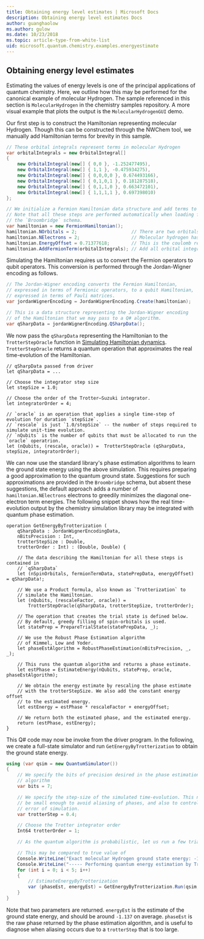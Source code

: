 ```yaml
---
title: Obtaining energy level estimates | Microsoft Docs
description: Obtaining energy level estimates Docs
author: guanghaolow
ms.author: gulow
ms.date: 10/23/2018
ms.topic: article-type-from-white-list
uid: microsoft.quantum.chemistry.examples.energyestimate
---
```


## Obtaining energy level estimates
Estimating the values of energy levels is one of the principal applications of quantum chemistry. Here, we outline how this may be performed for the canonical example of molecular Hydrogen. The sample referenced in this section is `MolecularHydrogen` in the chemistry samples repository. A more visual example that plots the output is the `MolecularHydrogenGUI` demo.

Our first step is to construct the Hamiltonian representing molecular Hydrogen. Though this can be constructed through the NWChem tool, we manually add Hamiltonian terms for brevity in this sample.

```csharp
// These orbital integrals represent terms in molecular Hydrogen
var orbitalIntegrals = new OrbitalIntegral[]
{
    new OrbitalIntegral(new[] { 0,0 }, -1.252477495),
    new OrbitalIntegral(new[] { 1,1 }, -0.475934275),
    new OrbitalIntegral(new[] { 0,0,0,0 }, 0.674493166),
    new OrbitalIntegral(new[] { 0,1,0,1 }, 0.181287518),
    new OrbitalIntegral(new[] { 0,1,1,0 }, 0.663472101),
    new OrbitalIntegral(new[] { 1,1,1,1 }, 0.697398010)
};

// We initialize a Fermion Hamiltonian data structure and add terms to it.
// Note that all these steps are performed automatically when loading from
// the `Broombridge` schema.
var hamiltonian = new FermionHamiltonian();
hamiltonian.NOrbitals = 2;                    // There are two orbitals
hamiltonian.NElectrons = 2;                   // Molecular hydrogen has two electrons
hamiltonian.EnergyOffset = 0.71377618;        // This is the coulomb repulsion
hamiltonian.AddFermionTerm(orbitalIntegrals); // Add all orbital integrals in the array
```

Simulating the Hamiltonian requires us to convert the Fermion operators to qubit operators. This conversion is performed through the Jordan-Wigner encoding as follows.

```csharp
// The Jordan-Wigner encoding converts the Fermion Hamiltonian, 
// expressed in terms of Fermionic operators, to a qubit Hamiltonian,
// expressed in terms of Pauli matrices.
var jordanWignerEncoding = JordanWignerEncoding.Create(hamiltonian);

// This is a data structure representing the Jordan-Wigner encoding 
// of the Hamiltonian that we may pass to a Q# algorithm.
var qSharpData = jordanWignerEncoding.QSharpData();
```

We now pass the `qSharpData` representing the Hamiltonian to the `TrotterStepOracle` function in [Simulating Hamiltonian dynamics](xref:microsoft.quantum.libraries.standard.algorithms). `TrotterStepOracle` returns a quantum operation that approximates the real time-evolution of the Hamiltonian.

```qsharp
// qSharpData passed from driver
let qSharpData = ... 

// Choose the integrator step size
let stepSize = 1.0;

// Choose the order of the Trotter—Suzuki integrator.
let integratorOrder = 4;

// `oracle` is an operation that applies a single time-step of evolution for duration `stepSize`.
// `rescale` is just `1.0/stepSize` -- the number of steps required to simulate unit-time evolution.
// `nQubits` is the number of qubits that must be allocated to run the `oracle` operatrion.
let (nQubits, (rescale, oracle)) =  TrotterStepOracle (qSharpData, stepSize, integratorOrder);
```

We can now use the standard library's phase estimation algorithms to learn the ground state energy using the above simulation. This requires preparing a good approximation to the quantum ground state. Suggestions for such approximations are provided in the `Broombridge` schema, but absent these suggestions, the default approach adds a number of `hamiltonian.NElectrons` electrons to  greedily minimizes the diagonal one-electron term energies. The following snippet shows how the real time-evolution output by the chemistry simulation library may be integrated with quantum phase estimation.

```qsharp
operation GetEnergyByTrotterization (
    qSharpData : JordanWignerEncodingData, 
    nBitsPrecision : Int, 
    trotterStepSize : Double, 
    trotterOrder : Int) : (Double, Double) {
    
    // The data describing the Hamiltonian for all these steps is contained in
    // `qSharpData`
    let (nSpinOrbitals, fermionTermData, statePrepData, energyOffset) = qSharpData!;
    
    // We use a Product formula, also known as `Trotterization` to
    // simulate the Hamiltonian.
    let (nQubits, (rescaleFactor, oracle)) = 
        TrotterStepOracle(qSharpData, trotterStepSize, trotterOrder);
    
    // The operation that creates the trial state is defined below.
    // By default, greedy filling of spin-orbitals is used.
    let statePrep = PrepareTrialState(statePrepData, _);
    
    // We use the Robust Phase Estimation algorithm
    // of Kimmel, Low and Yoder.
    let phaseEstAlgorithm = RobustPhaseEstimation(nBitsPrecision, _, _);
    
    // This runs the quantum algorithm and returns a phase estimate.
    let estPhase = EstimateEnergy(nQubits, statePrep, oracle, phaseEstAlgorithm);
    
    // We obtain the energy estimate by rescaling the phase estimate
    // with the trotterStepSize. We also add the constant energy offset
    // to the estimated energy.
    let estEnergy = estPhase * rescaleFactor + energyOffset;
    
    // We return both the estimated phase, and the estimated energy.
    return (estPhase, estEnergy);
}
```

This Q# code may now be invoke from the driver program. In the following, we create a full-state simulator and run `GetEnergyByTrotterization` to obtain the ground state energy.

```csharp
using (var qsim = new QuantumSimulator())
{
    // We specify the bits of precision desired in the phase estimation 
    // algorithm
    var bits = 7;

    // We specify the step-size of the simulated time-evolution. This needs to
    // be small enough to avoid aliasing of phases, and also to control the
    // error of simulation.
    var trotterStep = 0.4;

    // Choose the Trotter integrator order
    Int64 trotterOrder = 1;

    // As the quantum algorithm is probabilistic, let us run a few trials.

    // This may be compared to true value of
    Console.WriteLine("Exact molecular Hydrogen ground state energy: -1.137260278.\n");
    Console.WriteLine("----- Performing quantum energy estimation by Trotter simulation algorithm");
    for (int i = 0; i < 5; i++)
    {
        // EstimateEnergyByTrotterization
        var (phaseEst, energyEst) = GetEnergyByTrotterization.Run(qsim, qSharpData, bits, trotterStep, trotterOrder).Result;
    }
}
```

Note that two parameters are returned. `energyEst` is the estimate of the ground state energy, and should be around `-1.137` on average. `phaseEst` is the raw phase returned by the phase estimation algorithm, and is useful to diagnose when aliasing occurs due to a `trotterStep` that is too large.
